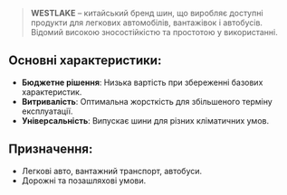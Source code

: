 > **WESTLAKE** – китайський бренд шин, що виробляє доступні продукти для легкових автомобілів, вантажівок і автобусів. Відомий високою зносостійкістю та простотою у використанні.

## Основні характеристики:

- **Бюджетне рішення**: Низька вартість при збереженні базових характеристик.
- **Витривалість**: Оптимальна жорсткість для збільшеного терміну експлуатації.
- **Універсальність**: Випускає шини для різних кліматичних умов.

## Призначення:

- Легкові авто, вантажний транспорт, автобуси.
- Дорожні та позашляхові умови.
